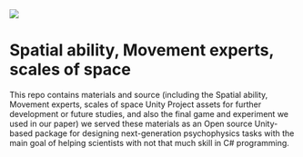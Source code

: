 <img src="doc/image/repository-open-graph-template(1)(2).png" style="max-width: 700 px;">

# Spatial ability, Movement experts, scales of space
This repo contains materials and source (including the Spatial ability, Movement experts, scales of space Unity Project assets for further development or future studies, and also the final game and experiment we used in our paper) 
we served these materials as an Open source Unity-based package for designing next-generation psychophysics tasks with the main goal of helping scientists with not that much skill in C# programming. 

